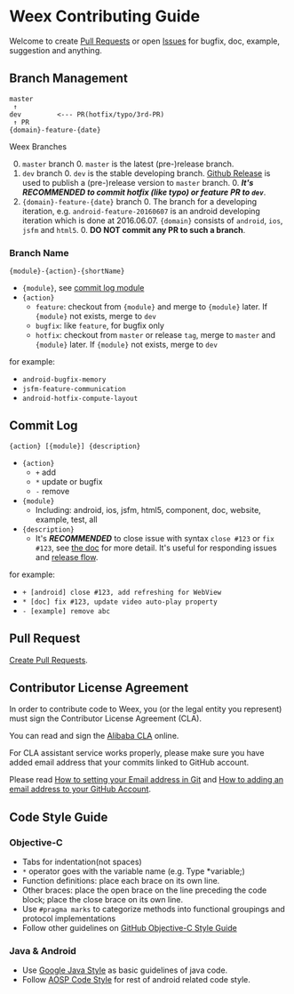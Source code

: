 # Weex Contributing Guide

Welcome to create [Pull Requests](https://github.com/alibaba/weex/compare) or open [Issues](https://github.com/alibaba/weex/issues/new) for bugfix, doc, example, suggestion and anything.

## Branch Management

```
master
 ↑
dev         <--- PR(hotfix/typo/3rd-PR)
 ↑ PR
{domain}-feature-{date}
```  
Weex Branches

0. `master` branch
    0. `master` is the latest (pre-)release branch.
0. `dev` branch
    0. `dev` is the stable developing branch. [Github Release](https://help.github.com/articles/creating-releases/) is used to publish a (pre-)release version to `master` branch.
    0. ***It's RECOMMENDED to commit hotfix (like typo) or feature PR to `dev`***.
0. `{domain}-feature-{date}` branch
    0. The branch for a developing iteration, e.g. `android-feature-20160607` is an android developing iteration which is done at 2016.06.07. `{domain}` consists of `android`, `ios`, `jsfm` and `html5`. 
    0. **DO NOT commit any PR to such a branch**.

### Branch Name 

```
{module}-{action}-{shortName}
```

* `{module}`, see [commit log module](#commit-log)
* `{action}`
    * `feature`: checkout from `{module}` and merge to `{module}` later. If `{module}` not exists, merge to `dev`
    * `bugfix`: like `feature`, for bugfix only
    * `hotfix`: checkout from `master` or release `tag`, merge to `master` and `{module}` later. If `{module}` not exists, merge to `dev`

for example:

* `android-bugfix-memory`
* `jsfm-feature-communication`
* `android-hotfix-compute-layout`

## Commit Log

```
{action} [{module}] {description}
```

* `{action}`
    * `+` add
    * `*` update or bugfix
    * `-` remove
* `{module}`
    * Including: android, ios, jsfm, html5, component, doc, website, example, test, all 
* `{description}`
    * It's ***RECOMMENDED*** to close issue with syntax `close #123` or `fix #123`, see [the doc](https://help.github.com/articles/closing-issues-via-commit-messages/) for more detail. It's useful for responding issues and [release flow](https://github.com/alibaba/weex/releases/tag/v0.5.0).

for example:

* `+ [android] close #123, add refreshing for WebView`
* `* [doc] fix #123, update video auto-play property`
* `- [example] remove abc`


## Pull Request

[Create Pull Requests](https://github.com/alibaba/weex/compare).

## Contributor License Agreement
In order to contribute code to Weex, you (or the legal entity you represent) must sign the Contributor License Agreement (CLA).

You can read and sign the [Alibaba CLA](https://cla-assistant.io/alibaba/weex) online.

For CLA assistant service works properly, please make sure you have added email address that your commits linked to GitHub account.

Please read [How to setting your Email address in Git](https://help.github.com/articles/setting-your-email-in-git/) and [How to adding an email address to your GitHub Account](https://help.github.com/articles/adding-an-email-address-to-your-github-account/).

## Code Style Guide

### Objective-C

* Tabs for indentation(not spaces)
* `*` operator goes with the variable name (e.g. Type *variable;)
* Function definitions: place each brace on its own line.
* Other braces: place the open brace on the line preceding the code block; place the close brace on its own line.
* Use `#pragma marks` to categorize methods into functional groupings and protocol implementations
* Follow other guidelines on [GitHub Objective-C Style Guide](https://github.com/github/objective-c-style-guide)

### Java & Android 

* Use [Google Java Style](https://google.github.io/styleguide/javaguide.html) as basic guidelines of java code.
* Follow [AOSP Code Style](https://source.android.com/source/code-style.html) for rest of android related code style.
